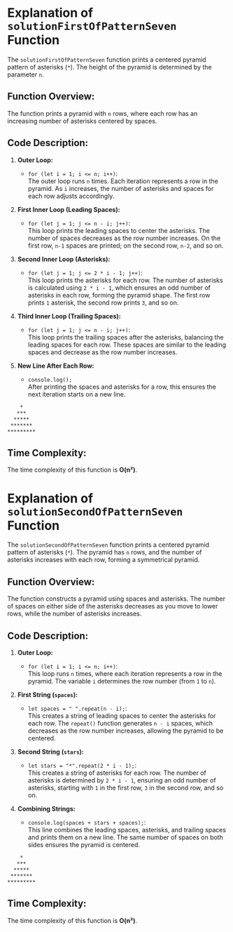 # Explanation of `solutionFirstOfPatternSeven` Function

The `solutionFirstOfPatternSeven` function prints a centered pyramid pattern of asterisks (`*`). The height of the pyramid is determined by the parameter `n`.

## **Function Overview:**

The function prints a pyramid with `n` rows, where each row has an increasing number of asterisks centered by spaces.

## **Code Description:**

1. **Outer Loop:**

   - `for (let i = 1; i <= n; i++)`:  
     The outer loop runs `n` times. Each iteration represents a row in the pyramid. As `i` increases, the number of asterisks and spaces for each row adjusts accordingly.

2. **First Inner Loop (Leading Spaces):**

   - `for (let j = 1; j <= n - i; j++)`:  
     This loop prints the leading spaces to center the asterisks. The number of spaces decreases as the row number increases. On the first row, `n-1` spaces are printed; on the second row, `n-2`, and so on.

3. **Second Inner Loop (Asterisks):**

   - `for (let j = 1; j <= 2 * i - 1; j++)`:  
     This loop prints the asterisks for each row. The number of asterisks is calculated using `2 * i - 1`, which ensures an odd number of asterisks in each row, forming the pyramid shape. The first row prints `1` asterisk, the second row prints `3`, and so on.

4. **Third Inner Loop (Trailing Spaces):**

   - `for (let j = 1; j <= n - i; j++)`:  
     This loop prints the trailing spaces after the asterisks, balancing the leading spaces for each row. These spaces are similar to the leading spaces and decrease as the row number increases.

5. **New Line After Each Row:**
   - `console.log();`  
     After printing the spaces and asterisks for a row, this ensures the next iteration starts on a new line.

```
    *
   ***
  *****
 *******
*********
```

## **Time Complexity:**

The time complexity of this function is **O(n²)**.

>

# Explanation of `solutionSecondOfPatternSeven` Function

The `solutionSecondOfPatternSeven` function prints a centered pyramid pattern of asterisks (`*`). The pyramid has `n` rows, and the number of asterisks increases with each row, forming a symmetrical pyramid.

## **Function Overview:**

The function constructs a pyramid using spaces and asterisks. The number of spaces on either side of the asterisks decreases as you move to lower rows, while the number of asterisks increases.

## **Code Description:**

1. **Outer Loop:**

   - `for (let i = 1; i <= n; i++)`:  
     This loop runs `n` times, where each iteration represents a row in the pyramid. The variable `i` determines the row number (from `1` to `n`).

2. **First String (`spaces`):**

   - `let spaces = " ".repeat(n - i);`:  
     This creates a string of leading spaces to center the asterisks for each row. The `repeat()` function generates `n - i` spaces, which decreases as the row number increases, allowing the pyramid to be centered.

3. **Second String (`stars`):**

   - `let stars = "*".repeat(2 * i - 1);`:  
     This creates a string of asterisks for each row. The number of asterisks is determined by `2 * i - 1`, ensuring an odd number of asterisks, starting with `1` in the first row, `3` in the second row, and so on.

4. **Combining Strings:**
   - `console.log(spaces + stars + spaces);`:  
     This line combines the leading spaces, asterisks, and trailing spaces and prints them on a new line. The same number of spaces on both sides ensures the pyramid is centered.

```
    *
   ***
  *****
 *******
*********
```

## **Time Complexity:**

The time complexity of this function is **O(n²)**.
